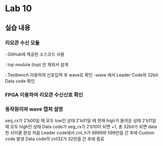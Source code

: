 # Lab 10

## 실습 내용

### **리모콘 수신 모듈**



: GitHub에 제공된 소스코드 사용

: top module (top) 만 채워서 설계

: Testbench 이용하여 신호입력 후 wave로 확인
-wave 에서 Leader Code와 32bit Data code 확인

###  **FPGA 이용하여 리모콘 수신신호 확인**

### **동작원리와 wave 캡쳐 설명**
seq_rx가 2'b00일 때 모두 low인 상태
				2'b01일 때 현재 high가 들어온 상태
				2'b11일 때 모두 high인 상태
Data code가 seg_rx가 2'b10이 되면 +1, 총 32bit가 되면 data 한 사이클 완성
처음 Leader code에서 cnt_h가 8999와 599만큼 간 후에 Custom code 발생
Data code의 cnt32가 32만큼 간 후에 종료 

<!--stackedit_data:
eyJoaXN0b3J5IjpbLTk2MjI5Mjk5MCwtMTU5NzY2NTI3OCw1ND
M4NTEyMCwxMjY4MzU1NDc0LDE3MjUxODAyMDksLTMxNDEyMTQ0
N119
-->